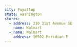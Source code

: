 ```yaml
---
city: Puyallup
state: washington
stores:
  - address: 310 31st Avenue SE
    name: Walmart
  - name: Walmart
    address: 16502 Meridian E
---
```

